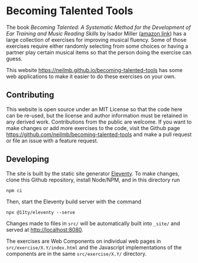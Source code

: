 # Becoming Talented Tools

 The book _Becoming Talented: A Systematic Method for the Development of Ear
 Training and Music Reading Skills_ by Isador Miller ([amazon
 link](https://www.amazon.com/Becoming-Talented-Systematic-Development-Training/dp/B0CW6HHF7L))
 has a large collection of exercises for improving musical fluency. Some of
 those exercises require either randomly selecting from some choices or having
 a partner play certain musical items so that the person doing the exercise
 can guess.

 This website <https://neilmb.github.io/becoming-talented-tools> has some web
 applications to make it easier to do these exercises on your own.

 ## Contributing

 This website is open source under an MIT License so that the code here can be
 re-used, but the license and author information must be retained in any
 derived work. Contributions from the public are welcome. If you want to make
 changes or add more exercises to the code, visit the Github page
 <https://github.com/neilmb/becoming-talented-tools> and make a pull request
 or file an issue with a feature request.

 ## Developing

 The site is built by the static site generator
 [Eleventy](https://www.11ty.dev). To make changes, clone this Github
 repository, install Node/NPM, and in this directory run

 ```shell
 npm ci
 ```

 Then, start the Eleventy build server with the command

 ```shell
 npx @11ty/eleventy --serve
 ```

 Changes made to files in `src/` will be automatically built into `_site/` and
 served at <http://localhost:8080>.

 The exercises are Web Components on individual web pages in
 `src/exercise/X.Y/index.html` and the Javascript implementations of the
 components are in the same `src/exercise/X.Y/` directory.
